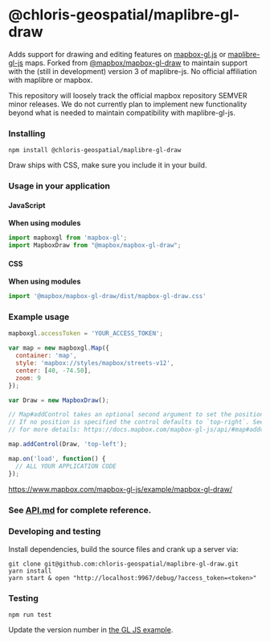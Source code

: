 # @chloris-geospatial/maplibre-gl-draw

Adds support for drawing and editing features on [mapbox-gl.js](https://www.mapbox.com/mapbox-gl-js/) or [maplibre-gl-js](https://maplibre.org/maplibre-gl-js-docs/api/) maps. Forked from [@mapbox/mapbox-gl-draw](https://github.com/mapbox/mapbox-gl-draw) to maintain support with the (still in development) version 3 of maplibre-js. No official affiliation with maplibre or mapbox.

This repository will loosely track the official mapbox repository SEMVER minor releases. We do not currently plan to implement new functionality beyond what is needed to maintain compatibility with maplibre-gl-js.

### Installing

```
npm install @chloris-geospatial/maplibre-gl-draw
```

Draw ships with CSS, make sure you include it in your build.

### Usage in your application

#### JavaScript

**When using modules**

```js
import mapboxgl from 'mapbox-gl';
import MapboxDraw from "@mapbox/mapbox-gl-draw";
```

#### CSS

**When using modules**
 ```js
import '@mapbox/mapbox-gl-draw/dist/mapbox-gl-draw.css'
 ```


### Example usage

```js
mapboxgl.accessToken = 'YOUR_ACCESS_TOKEN';

var map = new mapboxgl.Map({
  container: 'map',
  style: 'mapbox://styles/mapbox/streets-v12',
  center: [40, -74.50],
  zoom: 9
});

var Draw = new MapboxDraw();

// Map#addControl takes an optional second argument to set the position of the control.
// If no position is specified the control defaults to `top-right`. See the docs
// for more details: https://docs.mapbox.com/mapbox-gl-js/api/#map#addcontrol

map.addControl(Draw, 'top-left');

map.on('load', function() {
  // ALL YOUR APPLICATION CODE
});
```

https://www.mapbox.com/mapbox-gl-js/example/mapbox-gl-draw/

### See [API.md](https://github.com/mapbox/mapbox-gl-draw/blob/main/docs/API.md) for complete reference.


### Developing and testing

Install dependencies, build the source files and crank up a server via:

```
git clone git@github.com:chloris-geospatial/maplibre-gl-draw.git
yarn install
yarn start & open "http://localhost:9967/debug/?access_token=<token>"
```

### Testing

```
npm run test
```


Update the version number in [the GL JS example](https://github.com/mapbox/mapbox-gl-js/blob/publisher-production/docs/pages/example/mapbox-gl-draw.html).
